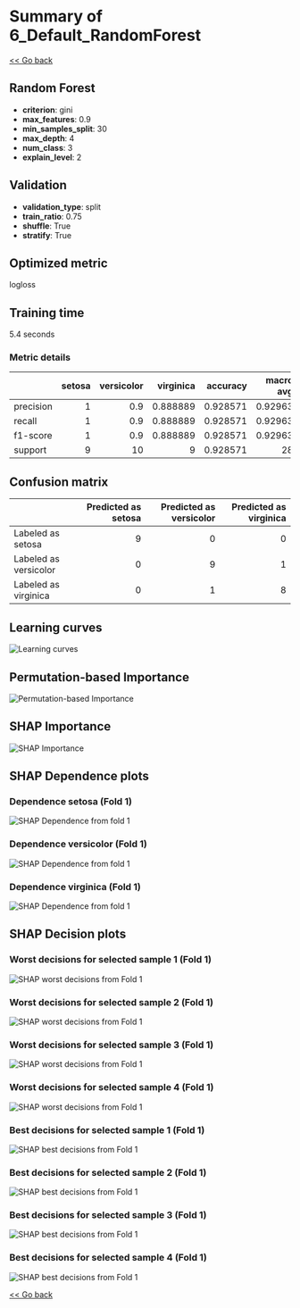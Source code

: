 # Summary of 6_Default_RandomForest

[<< Go back](../README.md)


## Random Forest
- **criterion**: gini
- **max_features**: 0.9
- **min_samples_split**: 30
- **max_depth**: 4
- **num_class**: 3
- **explain_level**: 2

## Validation
 - **validation_type**: split
 - **train_ratio**: 0.75
 - **shuffle**: True
 - **stratify**: True

## Optimized metric
logloss

## Training time

5.4 seconds

### Metric details
|           |   setosa |   versicolor |   virginica |   accuracy |   macro avg |   weighted avg |   logloss |
|:----------|---------:|-------------:|------------:|-----------:|------------:|---------------:|----------:|
| precision |        1 |          0.9 |    0.888889 |   0.928571 |     0.92963 |       0.928571 |  0.308094 |
| recall    |        1 |          0.9 |    0.888889 |   0.928571 |     0.92963 |       0.928571 |  0.308094 |
| f1-score  |        1 |          0.9 |    0.888889 |   0.928571 |     0.92963 |       0.928571 |  0.308094 |
| support   |        9 |         10   |    9        |   0.928571 |    28       |      28        |  0.308094 |


## Confusion matrix
|                       |   Predicted as setosa |   Predicted as versicolor |   Predicted as virginica |
|:----------------------|----------------------:|--------------------------:|-------------------------:|
| Labeled as setosa     |                     9 |                         0 |                        0 |
| Labeled as versicolor |                     0 |                         9 |                        1 |
| Labeled as virginica  |                     0 |                         1 |                        8 |

## Learning curves
![Learning curves](learning_curves.png)

## Permutation-based Importance
![Permutation-based Importance](permutation_importance.png)

## SHAP Importance
![SHAP Importance](shap_importance.png)

## SHAP Dependence plots

### Dependence setosa (Fold 1)
![SHAP Dependence from fold 1](learner_fold_0_shap_dependence_class_setosa.png)
### Dependence versicolor (Fold 1)
![SHAP Dependence from fold 1](learner_fold_0_shap_dependence_class_versicolor.png)
### Dependence virginica (Fold 1)
![SHAP Dependence from fold 1](learner_fold_0_shap_dependence_class_virginica.png)

## SHAP Decision plots

### Worst decisions for selected sample 1 (Fold 1)
![SHAP worst decisions from Fold 1](learner_fold_0_sample_0_worst_decisions.png)
### Worst decisions for selected sample 2 (Fold 1)
![SHAP worst decisions from Fold 1](learner_fold_0_sample_1_worst_decisions.png)
### Worst decisions for selected sample 3 (Fold 1)
![SHAP worst decisions from Fold 1](learner_fold_0_sample_2_worst_decisions.png)
### Worst decisions for selected sample 4 (Fold 1)
![SHAP worst decisions from Fold 1](learner_fold_0_sample_3_worst_decisions.png)
### Best decisions for selected sample 1 (Fold 1)
![SHAP best decisions from Fold 1](learner_fold_0_sample_0_best_decisions.png)
### Best decisions for selected sample 2 (Fold 1)
![SHAP best decisions from Fold 1](learner_fold_0_sample_1_best_decisions.png)
### Best decisions for selected sample 3 (Fold 1)
![SHAP best decisions from Fold 1](learner_fold_0_sample_2_best_decisions.png)
### Best decisions for selected sample 4 (Fold 1)
![SHAP best decisions from Fold 1](learner_fold_0_sample_3_best_decisions.png)

[<< Go back](../README.md)
